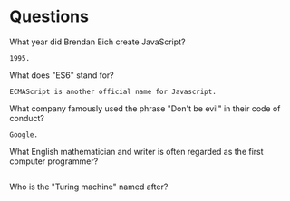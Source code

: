 # Questions

What year did Brendan Eich create JavaScript?

```
1995.
```

What does "ES6" stand for?

```
ECMAScript is another official name for Javascript.
```

What company famously used the phrase "Don't be evil" in their code of conduct?

```
Google.
```

What English mathematician and writer is often regarded as the first computer programmer?

```

```

Who is the "Turing machine" named after?

```

```
